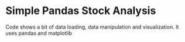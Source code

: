 # Simple Pandas Stock Analysis
Code shows a bit of data loading, data manipulation and visualization.
It uses pandas and matplotlib
